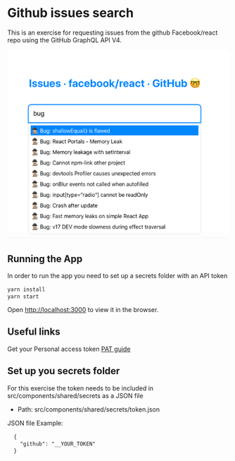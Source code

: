 # Github issues search

This is an exercise for requesting issues from the github Facebook/react repo using the GitHub GraphQL API V4.

![Github issues search UI](https://github.com/daosgava/github-issues-search/blob/main/docs/ui-search-issue.png)


## Running the App

In order to run the app you need to set up a secrets folder with an API token

```
yarn install
yarn start
```

Open [http://localhost:3000](http://localhost:3000) to view it in the browser.

## Useful links

Get your Personal access token [PAT guide](https://docs.github.com/en/free-pro-team@latest/github/authenticating-to-github/creating-a-personal-access-token) 

## Set up you secrets folder

For this exercise the token needs to be included in src/components/shared/secrets as a JSON file</br>

- Path: src/components/shared/secrets/token.json

JSON file Example:
```
  {
    "github": "__YOUR_TOKEN"
  } 
```
